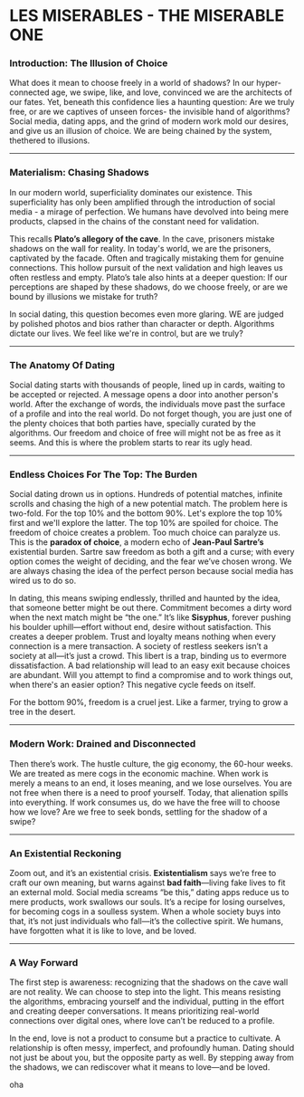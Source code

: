 # LES MISERABLES - THE MISERABLE ONE

### Introduction: The Illusion of Choice
What does it mean to choose freely in a world of shadows? In our hyper-connected age, we swipe, like, and love, convinced we are the architects of our fates. Yet, beneath this confidence lies a haunting question: Are we truly free, or are we captives of unseen forces- the invisible hand of algorithms? Social media, dating apps, and the grind of modern work mold our desires, and give us an illusion of choice. We are being chained by the system, thethered to illusions. 

---

### Materialism: Chasing Shadows
In our modern world, superficiality dominates our existence. This superficiality has only been amplified through the introduction of social media - a mirage of perfection. We humans have devolved into being mere products, clapsed in the chains of the constant need for validation. 

This recalls **Plato’s allegory of the cave**. In the cave, prisoners mistake shadows on the wall for reality. In today's world, we are the prisoners, captivated by the facade. Often and tragically mistaking them for genuine connections. This hollow pursuit of the next validation and high leaves us often restless and empty. Plato’s tale also hints at a deeper question: If our perceptions are shaped by these shadows, do we choose freely, or are we bound by illusions we mistake for truth?

In social dating, this question becomes even more glaring. WE are judged by polished photos and bios rather than character or depth. Algorithms dictate our lives. We feel like we're in control, but are we truly?

---

### The Anatomy Of Dating
Social dating starts with thousands of people, lined up in cards, waiting to be accepted or rejected. A message opens a door into another person's world. After the exchange of words, the individuals move past the surface of a profile and into the real world. Do not forget though, you are just one of the plenty choices that both parties have, specially curated by the algorithms. Our freedom and choice of free will might not be as free as it seems. And this is where the problem starts to rear its ugly head. 

---

### Endless Choices For The Top: The Burden
Social dating drown us in options. Hundreds of potential matches, infinite scrolls and chasing the high of a new potential match. The problem here is two-fold. For the top 10% and the bottom 90%. Let's explore the top 10% first and we'll explore the latter. The top 10% are spoiled for choice. The freedom of choice creates a problem. Too much choice can paralyze us. This is the **paradox of choice**, a modern echo of **Jean-Paul Sartre’s** existential burden. Sartre saw freedom as both a gift and a curse; with every option comes the weight of deciding, and the fear we’ve chosen wrong. We are always chasing the idea of the perfect person because social media has wired us to do so. 

In dating, this means swiping endlessly, thrilled and haunted by the idea, that someone better might be out there. Commitment becomes a dirty word when the next match might be “the one.” It’s like **Sisyphus**, forever pushing his boulder uphill—effort without end, desire without satisfaction. This creates a deeper problem. Trust and loyalty means nothing when every connection is a mere transaction. A society of restless seekers isn’t a society at all—it’s just a crowd. This libert is a trap, binding us to evermore dissatisfaction. A bad relationship will lead to an easy exit because choices are abundant. Will you attempt to find a compromise and to work things out, when there's an easier option? This negative cycle feeds on itself. 

For the bottom 90%, freedom is a cruel jest. Like a farmer, trying to grow a tree in the desert. 

---

### Modern Work: Drained and Disconnected
Then there’s work. The hustle culture, the gig economy, the 60-hour weeks. We are treated as mere cogs in the economic machine. When work is merely a means to an end, it loses meaning, and we lose ourselves. You are not free when there is a need to proof yourself. Today, that alienation spills into everything. If work consumes us, do we have the free will to choose how we love? Are we free to seek bonds, settling for the shadow of a swipe? 

---

### An Existential Reckoning
Zoom out, and it’s an existential crisis. **Existentialism** says we’re free to craft our own meaning, but warns against **bad faith**—living fake lives to fit an external mold. Social media screams “be this,” dating apps reduce us to mere products, work swallows our souls. It’s a recipe for losing ourselves, for becoming cogs in a soulless system. When a whole society buys into that, it’s not just individuals who fall—it’s the collective spirit. We humans, have forgotten what it is like to love, and be loved. 


---

### A Way Forward

The first step is awareness: recognizing that the shadows on the cave wall are not reality. We can choose to step into the light. This means resisting the algorithms, embracing yourself and the individual, putting in the effort and creating deeper conversations. It means prioritizing real-world connections over digital ones, where love can’t be reduced to a profile.

In the end, love is not a product to consume but a practice to cultivate. A relationship is often messy, imperfect, and profoundly human. Dating should not just be about you, but the opposite party as well. By stepping away from the shadows, we can rediscover what it means to love—and be loved.

oha